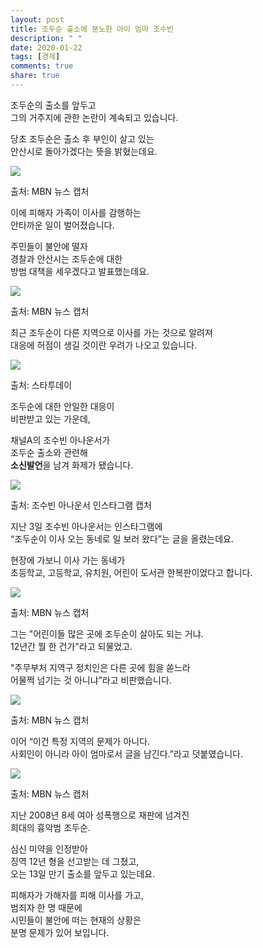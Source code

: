 ```yaml
---
layout: post
title: 조두순 출소에 분노한 아이 엄마 조수빈
description: " "
date: 2020-01-22
tags: [경제]
comments: true
share: true
---
```



조두순의 출소를 앞두고  
그의 거주지에 관한 논란이 계속되고 있습니다.  
  
당초 조두순은 출소 후 부인이 살고 있는  
안산시로 돌아가겠다는 뜻을 밝혔는데요.

![](https://post-phinf.pstatic.net/MjAyMDEyMDdfMTI3/MDAxNjA3MzAwODEwOTk2.-vAGHLGsJzTSch5kT9F0kZK1_jlLZG7vfFUjbyAseZMg.__8J7beHUiGFHR20Wid718S_Rjv73yA-cntA0Rno5pQg.PNG/2._mbn_%EC%B5%9C%EC%A2%85.png?type=w1200)

출처: MBN 뉴스 캡처

이에 피해자 가족이 이사를 감행하는  
안타까운 일이 벌어졌습니다.  
  
주민들이 불안에 떨자  
경찰과 안산시는 조두순에 대한  
방범 대책을 세우겠다고 발표했는데요.

![](https://post-phinf.pstatic.net/MjAyMDEyMDdfMTEg/MDAxNjA3MzAwODgwOTY3.4Xh4ZYrA3ZgGIRMYO0Eki61LPgoSwH0XYHSviuCra8Ag.BEQU33-LEjkt0bOT5HwWIEo46jPp5a0SRpKHhj4_toAg.PNG/5._MBN_%EC%B5%9C%EC%A2%85.png?type=w1200)

출처: MBN 뉴스 캡처

최근 조두순이 다른 지역으로 이사를 가는 것으로 알려져  
대응에 허점이 생길 것이란 우려가 나오고 있습니다.

![](https://post-phinf.pstatic.net/MjAyMDEyMDdfNDkg/MDAxNjA3MzAwODk3NDkw.A31akuKDD0yf25lphaT3YxvWRg2LnAprSeWSjwdxNVYg.kHEqDUBd31sXuG6FPQ5gUB94ucRCNeyEe2iN8SyXrUUg.PNG/6._%EC%8A%A4%ED%83%80%ED%88%AC%EB%8D%B0%EC%9D%B4.png?type=w1200)

출처: 스타투데이

조두순에 대한 안일한 대응이  
비판받고 있는 가운데,  
  
채널A의 조수빈 아나운서가  
조두순 출소와 관련해  
**소신발언**을 남겨 화제가 됐습니다.

![](https://post-phinf.pstatic.net/MjAyMDEyMDdfNzMg/MDAxNjA3MzAwOTE2NjUx.iRyEliSpbYoNimkfsVNaHlDKQjqgUSHO2e_U_zw5adsg.OheXUjqaKyM_ejobEmRnLH2CZSiu-dT5o0ojjMJZd1Qg.PNG/7._%EC%A1%B0%EC%88%98%EB%B9%88_%EC%95%84%EB%82%98%EC%9A%B4%EC%84%9C_%EC%9D%B8%EC%8A%A4%ED%83%80%EA%B7%B8%EB%9E%A8.png?type=w1200)

출처: 조수빈 아나운서 인스타그램 캡처

지난 3일 조수빈 아나운서는 인스타그램에  
“조두순이 이사 오는 동네로 일 보러 왔다”는 글을 올렸는데요.  
  
현장에 가보니 이사 가는 동네가  
초등학교, 고등학교, 유치원, 어린이 도서관 한복판이었다고 합니다.

![](https://post-phinf.pstatic.net/MjAyMDEyMDdfMjU3/MDAxNjA3MzAwOTQzOTc5.dPIBuiuga0TjnCtJryW9y0uw9wOKdwQ6btVHVDSWM8Yg.JZGXAGskCm1XQmCq8lD0b_90xiagbWhrc-jBcnr-ciYg.PNG/12._MBN_%EC%B5%9C%EC%A2%85.png?type=w1200)

출처: MBN 뉴스 캡처

그는 "어린이들 많은 곳에 조두순이 살아도 되는 거냐.  
12년간 뭘 한 건가"라고 되물었고.  
  
"주무부처 지역구 정치인은 다른 곳에 힘을 쏟느라  
어물쩍 넘기는 것 아니냐”라고 비판했습니다.

![](https://post-phinf.pstatic.net/MjAyMDEyMDdfMiAg/MDAxNjA3MzAwOTcwNDM0.kKUGhOoHFgU1Ahb2WZRMb8ZVByOo2-eNfL2uTar5jyMg.S8JuiNZAJO6K3Bi7FCEDr2WhXx5fNaK9GnSjiC2xnXEg.PNG/11._MBN_%EC%B5%9C%EC%A2%85.png?type=w1200)

출처: MBN 뉴스 캡처

이어 “이건 특정 지역의 문제가 아니다.  
사회인이 아니라 아이 엄마로서 글을 남긴다.”라고 덧붙였습니다.

![](https://post-phinf.pstatic.net/MjAyMDEyMDdfMTk1/MDAxNjA3MzAwOTg2OTcw.r1lQRDYGk3AdGLbcu4JGull5qoMDIc_1gVhi4IeymzQg.i5b65rrPttamB679bskxHJCUVAY18LL9BntwpNn_GLwg.PNG/9._MBN_%EC%B5%9C%EC%A2%85.png?type=w1200)

출처: MBN 뉴스 캡처

지난 2008년 8세 여아 성폭행으로 재판에 넘겨진  
희대의 흉악범 조두순.  
  
심신 미약을 인정받아  
징역 12년 형을 선고받는 데 그쳤고,  
오는 13일 만기 출소를 앞두고 있는데요.  
  
피해자가 가해자를 피해 이사를 가고,  
범죄자 한 명 때문에  
시민들이 불안에 떠는 현재의 상황은  
분명 문제가 있어 보입니다.